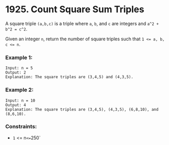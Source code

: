 # 1925. Count Square Sum Triples

A square triple `(a,b,c)` is a triple where `a`, `b`, and `c` are integers and `a^2 + b^2 = c^2`.

Given an integer `n`, return the number of square triples such that `1 <= a, b, c <= n`.

### Example 1:

```
Input: n = 5
Output: 2
Explanation: The square triples are (3,4,5) and (4,3,5).
```

### Example 2:

```
Input: n = 10
Output: 4
Explanation: The square triples are (3,4,5), (4,3,5), (6,8,10), and (8,6,10).
```

### Constraints:

- `1` <= n` <= `250`
